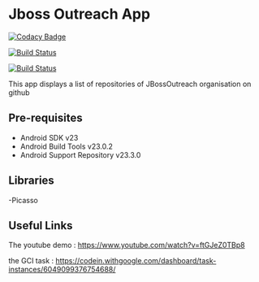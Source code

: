 Jboss Outreach App
===================================

[![Codacy Badge](https://api.codacy.com/project/badge/Grade/acdb0a27fcfd4e0eb198ac44fa5b52b9)](https://app.codacy.com/app/OussEmaDevCode/JBossOutreach?utm_source=github.com&utm_medium=referral&utm_content=OussEmaDevCode/JBossOutreach&utm_campaign=Badge_Grade_Dashboard)

[![Build Status](https://travis-ci.org/OussEmaDevCode/JBossOutreach.svg?branch=master)](https://travis-ci.org/OussEmaDevCode/JBossOutreach)

[![Build Status](https://ci.jenkins.io/job/Plugins/job/configuration-as-code-plugin/job/master/badge/icon)](https://ci.jenkins.io/job/Plugins/job/configuration-as-code-plugin/job/master/)

This app displays a list of repositories of JBossOutreach organisation on github

Pre-requisites
--------------

- Android SDK v23
- Android Build Tools v23.0.2
- Android Support Repository v23.3.0

Libraries
-------------
-Picasso

Useful Links
-------------
The youtube demo : https://www.youtube.com/watch?v=ftGJeZ0TBp8

the GCI task : https://codein.withgoogle.com/dashboard/task-instances/6049099376754688/


